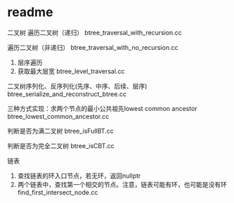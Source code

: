 # readme   

二叉树
  遍历二叉树（递归）
  btree_traversal_with_recursion.cc     

  遍历二叉树（非递归）
  btree_traversal_with_no_recursion.cc

  1. 层序遍历
  2. 获取最大层宽
  btree_level_traversal.cc
  
  二叉树序列化、反序列化(先序、中序、后续、层序)
  btree_serialize_and_reconstruct_btree.cc

  三种方式实现：求两个节点的最小公共祖先lowest common ancestor
  btree_lowest_common_ancestor.cc

  判断是否为满二叉树
  btree_isFullBT.cc

  判断是否为完全二叉树
  btree_isCBT.cc

链表
  1. 查找链表的环入口节点，若无环，返回nullptr
  2. 两个链表中，查找第一个相交的节点。注意，链表可能有环，也可能是没有环
  find_first_intersect_node.cc



